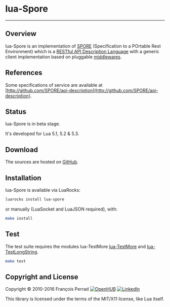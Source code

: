 
# lua-Spore

---

## Overview

lua-Spore is an implementation of
[SPORE](http://github.com/SPORE/specifications)
(Specification to a POrtable Rest Environment) which is a
[RESTful API Description Language](https://en.wikipedia.org/wiki/Overview_of_RESTful_API_Description_Languages)
with a generic client implementation based on pluggable [middlewares](middleware).

## References

Some specifications of service are available at
[http://github.com/SPORE/api-description](http://github.com/SPORE/api-description).

## Status

lua-Spore is in beta stage.

It's developed for Lua 5.1, 5.2 & 5.3.

## Download

The sources are hosted on [GitHub](http://github.com/fperrad/lua-Spore).

## Installation

lua-Spore is available via LuaRocks:

```sh
luarocks install lua-spore
```

or manually (LuaSocket and LuaJSON required), with:

```sh
make install
```

## Test

The test suite requires the modules lua-TestMore
[lua-TestMore](http://fperrad.github.io/lua-TestMore/)
and [lua-TestLongString](http://fperrad.github.io/lua-TestLongString).

```sh
make test
```

## Copyright and License

Copyright &copy; 2010-2016 Fran&ccedil;ois Perrad
[![OpenHUB](http://www.openhub.net/accounts/4780/widgets/account_rank.gif)](http://www.openhub.net/accounts/4780?ref=Rank)
[![LinkedIn](http://www.linkedin.com/img/webpromo/btn_liprofile_blue_80x15.gif)](http://www.linkedin.com/in/fperrad)

This library is licensed under the terms of the MIT/X11 license,
like Lua itself.
